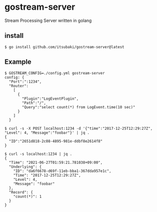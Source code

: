# gostream-server

Stream Processing Server written in golang

## install

```console
$ go install github.com/itsubaki/gostream-server@latest
```

## Example

```console
$ GOSTREAM_CONFIG=./config.yml gostream-server
config: {
  "Port":":1234",
  "Router":
    [
      {
        "Plugin":"LogEventPlugin",
        "Path":"/",
        "Query":"select count(*) from LogEvent.time(10 sec)"
      }
    ]
  }
```

```console
$ curl -s -X POST localhost:1234 -d '{"time":"2017-12-25T12:29:27Z", "Level": 4, "Message":"foobar"}' | jq .
{
  "ID":"2651d818-2c08-4895-981e-ddbf8e2614f8"
}
```

```console
$ curl -s localhost:1234 | jq .
{
  "Time": "2021-06-27T01:59:21.781038+09:00",
  "Underlying": {
    "ID": "da6f6678-d69f-11eb-bba1-367dda957e1c",
    "Time": "2017-12-25T12:29:27Z",
    "Level": 4,
    "Message": "foobar"
  },
  "Record": {
    "count(*)": 1
  }
}
```
